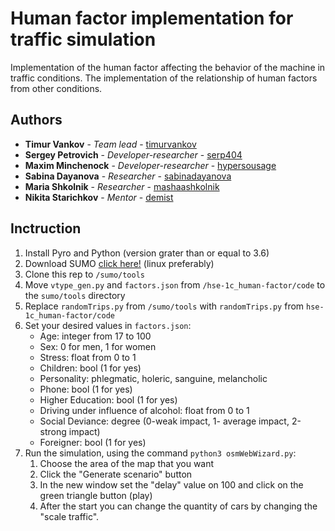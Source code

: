 # Human factor implementation for traffic simulation

Implementation of the human factor affecting the behavior of the machine in traffic conditions. The implementation of the relationship of human factors from other conditions.

## Authors

* **Timur Vankov** - *Team lead* - [timurvankov](https://github.com/timurvankov)
* **Sergey Petrovich** - *Developer-researcher* - [serp404](https://github.com/serp404)
* **Maxim Minchenock** - *Developer-researcher* - [hypersousage](https://github.com/hypersousage)
* **Sabina Dayanova** - *Researcher* - [sabinadayanova](https://github.com/sabinadayanova)
* **Maria Shkolnik** - *Researcher* - [mashaashkolnik](https://github.com/mashaashkolnik)
* **Nikita Starichkov** - *Mentor* - [demist](https://github.com/demist)

## Inctruction

1. Install Pyro and Python (version grater than or equal to 3.6) 
2. Download SUMO [click here!](https://sumo.dlr.de/docs/Installing.html) (linux preferably)
3. Clone this rep to `/sumo/tools`
4. Move `vtype_gen.py` and `factors.json` from `/hse-1c_human-factor/code` to the `sumo/tools` directory
5. Replace `randomTrips.py` from `/sumo/tools` with `randomTrips.py` from `hse-1c_human-factor/code`
6. Set your desired values in `factors.json`:
    - Age: integer from 17 to 100
    - Sex: 0 for men, 1 for women
    - Stress: float from 0 to 1
    - Children: bool (1 for yes)
    - Personality: phlegmatic, holeric, sanguine, melancholic
    - Phone: bool (1 for yes)
    - Higher Education: bool (1 for yes)
    - Driving under influence of alcohol: float from 0 to 1
    - Social Deviance: degree (0-weak impact, 1- average impact, 2-strong impact)
    - Foreigner: bool (1 for yes)
7. Run the simulation, using the command `python3 osmWebWizard.py`:
    1. Choose the area of the map that you want
    2. Click the "Generate scenario" button
    3. In the new window set the "delay" value on 100 and click on the green triangle button (play)
    4. After the start you can change the quantity of cars by changing the "scale traffic".
